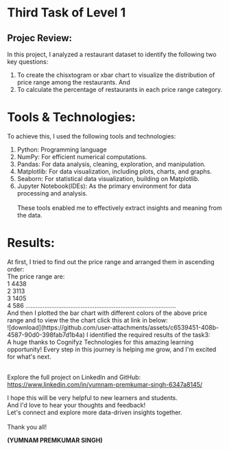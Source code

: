 <html>
  <body>
    
  <h1> Third Task of Level 1</h1>
    
  <h2>Projec Review: </h2>
In this project, I analyzed a restaurant dataset to identify the following two key questions:

1. To create the chisxtogram or xbar chart to visualize the distribution of price range among the restaurants. And 
2. To calculate the percentage of restaurants in each price range category.

<h1>Tools & Technologies:</h1>

To achieve this, I used the following tools and technologies:

1. Python: Programming language
2. NumPy: For efficient numerical computations.
3. Pandas: For data analysis, cleaning, exploration, and manipulation.
4. Matplotlib: For data visualization, including plots, charts, and graphs.
5. Seaborn: For statistical data visualization, building on Matplotlib.
6. Jupyter Notebook(IDEs): As the primary environment for data processing and analysis.<br><br>
These tools enabled me to effectively extract insights and meaning from the data.</p>

<h1>Results:</h1>
<p> At first, I tried to find out the price range and arranged them in ascending order: <br>
The price range are:<br>
1    4438<br>
2    3113<br>
3    1405<br>
4     586
.......................................................................................<br>
And then I plotted the bar chart with different colors of the above price range and to view the the chart click this at link in below:<br>![download](https://github.com/user-attachments/assets/c6539451-408b-4587-90d0-398fab7d1b4a)
  I identified the required results of the task3:<br>
A huge thanks to Cognifyz Technologies for this amazing learning opportunity! Every step in this journey is helping me grow, and I'm excited for what's next.<br><br>

Explore the full project on LinkedIn and GitHub:<br>
https://www.linkedin.com/in/yumnam-premkumar-singh-6347a8145/<br>

<p>I hope this will be very helpful to new learners and students. <br>
And I'd love to hear your thoughts and feedback! <br>
Let's connect and explore more data-driven insights together. <br><br>
Thank you all!

  <b>(YUMNAM PREMKUMAR SINGH)</b>
</p>
</body>
</html>
